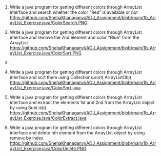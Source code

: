 1. Write a java program for getting different colors through ArrayList interface and search whether the color "Red" is available or not
   https://github.com/SnehaKhanaganvi/ADJ_Assignment/blob/main/1b_ArrayLIst_Exercise.java/ColorSearch.PNG 
2. Write a java program for getting different colors through ArrayList interface and remove the  2nd element and color "Blue" from the ArrayList  https://github.com/SnehaKhanaganvi/ADJ_Assignment/blob/main/1b_ArrayLIst_Exercise.java/ColorSort.PNG
3. 
4. Write a java program for getting different colors through ArrayList interface and sort them  using Collections.sort( ArrayListObj)
   https://github.com/SnehaKhanaganvi/ADJ_Assignment/blob/main/1b_ArrayLIst_Exercise.java/ColorSort.java

5. Write a java program for getting different colors through ArrayList interface and extract the  elements 1st and 2nd from the ArrayList object by using SubList()
   https://github.com/SnehaKhanaganvi/ADJ_Assignment/blob/main/1b_ArrayLIst_Exercise.java/ColorExtract.java 
7. Write a java program for getting different colors through ArrayList interface and delete nth  element from the ArrayList object by using remove by index
   https://github.com/SnehaKhanaganvi/ADJ_Assignment/blob/main/1b_ArrayLIst_Exercise.java/ColorDelete.PNG

